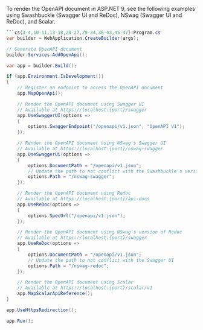 To render the OpenAPI document in ASP.NET 9, see the following examples using Swashbuckle (Swagger UI and ReDoc), NSwag (Swagger UI and ReDoc), and Scalar.

````csharp
```cs{3-4,10-11,13-18,20-27,29-34,36-43,45-47}:Program.cs
var builder = WebApplication.CreateBuilder(args);

// Generate OpenAPI document
builder.Services.AddOpenApi();

var app = builder.Build();

if (app.Environment.IsDevelopment())
{
    // Register an endpoint to access the OpenAPI document
    app.MapOpenApi();

    // Render the OpenAPI document using Swagger UI
    // Available at https://localhost:{port}/swagger
    app.UseSwaggerUI(options =>
    {
        options.SwaggerEndpoint("/openapi/v1.json", "OpenAPI V1");
    });

    // Render the OpenAPI document using NSwag's Swagger UI
    // Available at https://localhost:{port}/nswag-swagger
    app.UseSwaggerUi(options =>
    {
        options.DocumentPath = "/openapi/v1.json";
        // Update the path to not conflict with the Swashbuckle's version of Swagger UI
        options.Path = "/nswag-swagger";
    });

    // Render the OpenAPI document using Redoc
    // Available at https://localhost:{port}/api-docs
    app.UseReDoc(options =>
    {
        options.SpecUrl("/openapi/v1.json");
    });

    // Render the OpenAPI document using NSwag's version of Redoc
    // Available at https://localhost:{port}/swagger
    app.UseReDoc(options =>
    {
        options.DocumentPath = "/openapi/v1.json";
        // Update the path to not conflict with the Swagger UI
        options.Path = "/nswag-redoc";
    });

    // Render the OpenAPI document using Scalar
    // Available at https://localhost:{port}/scalar/v1
    app.MapScalarApiReference();
}

app.UseHttpsRedirection();

app.Run();
````
